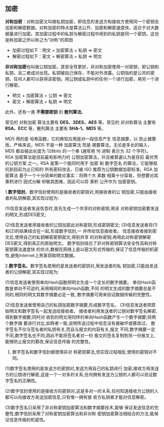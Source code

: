 ## 加密

**对称加密**：对称加密又叫做私钥加密，即信息的发送方和接收方使用同一个密钥去加密和解密数据。对称加密的特点是算法公开、加密和解密速度快，适合于对大数据量进行加密。其加密过程中的私钥与解密过程中用到的私钥是同一个密钥，这也是称加密之所以称之为“对称”的原因

- 加密过程如下：明文 + 加密算法 + 私钥 => 密文
- 解密过程如下：密文 + 解密算法 + 私钥 => 明文

**非对称加密**也叫做公钥加密。其安全性更好。非对称加密使用一对密钥，即公钥和私钥，且二者成对出现。私钥被自己保存，不能对外泄露。公钥指的是公共的密钥，任何人都可以获得该密钥。用公钥或私钥中的任何一个进行加密，用另一个进行解密。

- 明文 + 加密算法 + 公钥 => 密文
- 密文 + 解密算法 + 私钥 => 明文

此外，还有一类 **不需要密钥** 的 **散列算法**。

常见的 对称加密 算法主要有 **DES、3DES、AES** 等，常见的 非对称算法 主要有 **RSA、ECC** 等，散列算法 主要有 **SHA-1、MD5** 等。

MD5 用的是 哈希函数，它的典型应用是对一段信息产生 信息摘要，以 防止被篡改。严格来说，MD5 不是一种 加密算法 而是 摘要算法。无论是多长的输入，MD5 都会输出长度为 128bits 的一个串 (通常用 16 进制 表示为 32 个字符)。RSA 加密算法是目前最有影响力的 公钥加密算法，并且被普遍认为是目前 最优秀的公钥方案 之一。RSA 是第一个能同时用于 加密 和 数字签名 的算法，它能够抵抗到目前为止已知的 所有密码攻击，已被 ISO 推荐为公钥数据加密标准。RSA 加密算法 基于一个十分简单的数论事实：将两个大 素数 相乘十分容易，但想要对其乘积进行 因式分解 却极其困难，因此可以将 乘积 公开作为 加密密钥。

1.**数字信封**。数字信封使用的是接收者的密钥对,用接收者的公 钥加密,只能由接收者的私钥解密,其实现过程为:

(1)信息发送者发送信息时,首先生成一个共享的对称密钥,用该 对称密钥加密要发送的明文,形成DES密文;

(2)信息发送者用接收者的公钥加密此对称密钥,形成密钥密文; (3)信息发送者将(1)和(2)的结果结合在一起,形成数字信封,一 并传给信息接收者。 信息接收者接到密文后,使用自己的私钥解密密钥密文,得到共享 的对称密钥;再用此对称密钥解密DES密文,得到真正的原始明文。 数字信封结合了非对称密钥算法安全性高和对称密钥算法速度快 的优点,数据在网络上是以密文形式传输的,保证了信息传输的机密 性,避免Internet上黑客窃取明文数据。

2.**数字签名**。数字签名使用的是发送者的密钥对,用发送者的私 钥加密,只能由发送者的公钥解密,其实现过程为:

(1)信息发送者使用单向Hash函数把明文生成一个定长的数字摘要。 单向Hash函数是单向不可逆的,采用相同的单向Hash函数,不同 的明文生成的数字摘要总是不同的,相同的明文其数字摘要必定一致, 数字摘要可用来验证数据传输的完整性。

(2)信息发送者使用自己的私钥加密数字摘要,形成数字签名。 (3)信息发送者把原始明文和数字签名一起发送给接收者。  接收者利用发送者的公钥对数字签名解密,得到数字摘要;同时对 收到的明文用同样的单向Hash函数产生一个数字摘要;将两个数字摘 要进行对比,如两者一致,说明传送过程中信息没有被破坏或篡改过。 数字签名不仅与签名者的私钥有关,而且与报文的内容有关,报文 不同,数字摘要一定不同,数字签名也不同,因此不能将签名者对一份 报文的签名复制到另一份报文上,能够防止报文的篡改,保证信息传输 的完整性。

1. 数字签名和数字信封都使用非对 称密钥算法,但实现过程相反,使用的密钥对不同。

(1)数字签名使用的是发送方的密钥对,发送方用自己的私钥进行 加密,接收方用发送方的公钥进行解密,这是一个一对多的关系,任何拥有发送方公钥的人都可以验证数字签名的正确性。

(2)数字信封使用的是接收方的密钥对,这是多对一的关系,任何知道接收方公钥的人都可以向接收方发送加密信息,只有惟一拥有接 收方私钥者才能对信息解密。

(3)数字签名只采用了非对称密钥加密算法和数字摘要技术,能够 保证发送信息的完整性;数字信封采用了对称密钥加密算法和非对称  密钥加密算法相结合的方法,能保证信息传输的机密性。